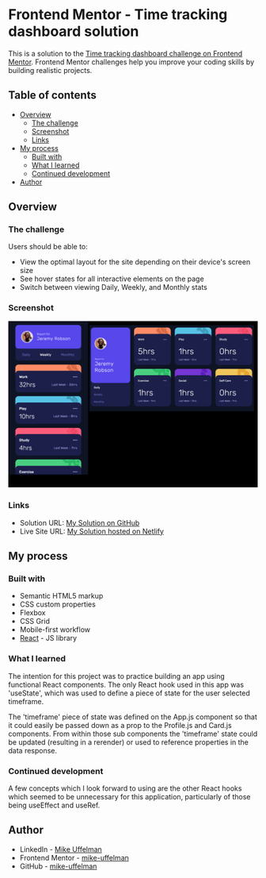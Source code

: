 # Frontend Mentor - Time tracking dashboard solution

This is a solution to the [Time tracking dashboard challenge on Frontend Mentor](https://www.frontendmentor.io/challenges/time-tracking-dashboard-UIQ7167Jw). Frontend Mentor challenges help you improve your coding skills by building realistic projects.

## Table of contents

- [Overview](#overview)
  - [The challenge](#the-challenge)
  - [Screenshot](#screenshot)
  - [Links](#links)
- [My process](#my-process)
  - [Built with](#built-with)
  - [What I learned](#what-i-learned)
  - [Continued development](#continued-development)
- [Author](#author)

## Overview

### The challenge

Users should be able to:

- View the optimal layout for the site depending on their device's screen size
- See hover states for all interactive elements on the page
- Switch between viewing Daily, Weekly, and Monthly stats

### Screenshot

![](./public/solution_screenshot.png)

### Links

- Solution URL: [My Solution on GitHub](https://github.com/mike-uffelman/FE-Challenge---Time-Tracker-React)
- Live Site URL: [My Solution hosted on Netlify](https://your-live-site-url.com)

## My process

### Built with

- Semantic HTML5 markup
- CSS custom properties
- Flexbox
- CSS Grid
- Mobile-first workflow
- [React](https://reactjs.org/) - JS library

### What I learned

The intention for this project was to practice building an app using functional React components. The only React hook used in this app was 'useState', which was used to define a piece of state for the user selected timeframe.

The 'timeframe' piece of state was defined on the App.js component so that it could easily be passed down as a prop to the Profile.js and Card.js components. From within those sub components the 'timeframe' state could be updated (resulting in a rerender) or used to reference properties in the data response.

### Continued development

A few concepts which I look forward to using are the other React hooks which seemed to be unnecessary for this application, particularly of those being useEffect and useRef.

## Author

- LinkedIn - [Mike Uffelman](https://www.linkedin.com/in/michael-uffelman-34289521)
- Frontend Mentor - [mike-uffelman](https://www.frontendmentor.io/profile/mike-uffelman)
- GitHub - [mike-uffelman](https://github.com/mike-uffelman)

